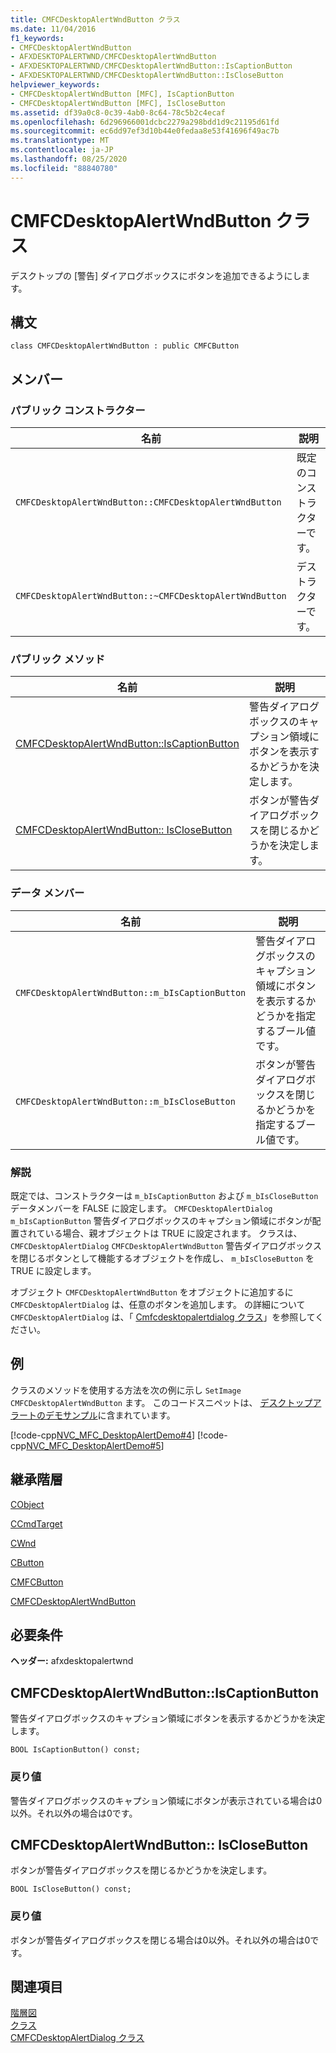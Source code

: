 ```yaml
---
title: CMFCDesktopAlertWndButton クラス
ms.date: 11/04/2016
f1_keywords:
- CMFCDesktopAlertWndButton
- AFXDESKTOPALERTWND/CMFCDesktopAlertWndButton
- AFXDESKTOPALERTWND/CMFCDesktopAlertWndButton::IsCaptionButton
- AFXDESKTOPALERTWND/CMFCDesktopAlertWndButton::IsCloseButton
helpviewer_keywords:
- CMFCDesktopAlertWndButton [MFC], IsCaptionButton
- CMFCDesktopAlertWndButton [MFC], IsCloseButton
ms.assetid: df39a0c8-0c39-4ab0-8c64-78c5b2c4ecaf
ms.openlocfilehash: 6d296966001dcbc2279a298bdd1d9c21195d61fd
ms.sourcegitcommit: ec6dd97ef3d10b44e0fedaa8e53f41696f49ac7b
ms.translationtype: MT
ms.contentlocale: ja-JP
ms.lasthandoff: 08/25/2020
ms.locfileid: "88840780"
---
```

# <a name="cmfcdesktopalertwndbutton-class"></a>CMFCDesktopAlertWndButton クラス

デスクトップの [警告] ダイアログボックスにボタンを追加できるようにします。

## <a name="syntax"></a>構文

```
class CMFCDesktopAlertWndButton : public CMFCButton
```

## <a name="members"></a>メンバー

### <a name="public-constructors"></a>パブリック コンストラクター

|名前|説明|
|-|-|
|`CMFCDesktopAlertWndButton::CMFCDesktopAlertWndButton`|既定のコンストラクターです。|
|`CMFCDesktopAlertWndButton::~CMFCDesktopAlertWndButton`|デストラクターです。|

### <a name="public-methods"></a>パブリック メソッド

|名前|説明|
|-|-|
|[CMFCDesktopAlertWndButton::IsCaptionButton](#iscaptionbutton)|警告ダイアログボックスのキャプション領域にボタンを表示するかどうかを決定します。|
|[CMFCDesktopAlertWndButton:: IsCloseButton](#isclosebutton)|ボタンが警告ダイアログボックスを閉じるかどうかを決定します。|

### <a name="data-members"></a>データ メンバー

|名前|説明|
|-|-|
|`CMFCDesktopAlertWndButton::m_bIsCaptionButton`|警告ダイアログボックスのキャプション領域にボタンを表示するかどうかを指定するブール値です。|
|`CMFCDesktopAlertWndButton::m_bIsCloseButton`|ボタンが警告ダイアログボックスを閉じるかどうかを指定するブール値です。|

### <a name="remarks"></a>解説

既定では、コンストラクターは `m_bIsCaptionButton` および `m_bIsCloseButton` データメンバーを FALSE に設定します。 `CMFCDesktopAlertDialog` `m_bIsCaptionButton` 警告ダイアログボックスのキャプション領域にボタンが配置されている場合、親オブジェクトは TRUE に設定されます。 クラスは、 `CMFCDesktopAlertDialog` `CMFCDesktopAlertWndButton` 警告ダイアログボックスを閉じるボタンとして機能するオブジェクトを作成し、 `m_bIsCloseButton` を TRUE に設定します。

オブジェクト `CMFCDesktopAlertWndButton` をオブジェクトに追加するに `CMFCDesktopAlertDialog` は、任意のボタンを追加します。 の詳細について `CMFCDesktopAlertDialog` は、「 [Cmfcdesktopalertdialog クラス](../../mfc/reference/cmfcdesktopalertdialog-class.md)」を参照してください。

## <a name="example"></a>例

クラスのメソッドを使用する方法を次の例に示し `SetImage` `CMFCDesktopAlertWndButton` ます。 このコードスニペットは、 [デスクトップアラートのデモサンプル](../../overview/visual-cpp-samples.md)に含まれています。

[!code-cpp[NVC_MFC_DesktopAlertDemo#4](../../mfc/reference/codesnippet/cpp/cmfcdesktopalertwndbutton-class_1.h)]
[!code-cpp[NVC_MFC_DesktopAlertDemo#5](../../mfc/reference/codesnippet/cpp/cmfcdesktopalertwndbutton-class_2.cpp)]

## <a name="inheritance-hierarchy"></a>継承階層

[CObject](../../mfc/reference/cobject-class.md)

[CCmdTarget](../../mfc/reference/ccmdtarget-class.md)

[CWnd](../../mfc/reference/cwnd-class.md)

[CButton](../../mfc/reference/cbutton-class.md)

[CMFCButton](../../mfc/reference/cmfcbutton-class.md)

[CMFCDesktopAlertWndButton](../../mfc/reference/cmfcdesktopalertwndbutton-class.md)

## <a name="requirements"></a>必要条件

**ヘッダー:** afxdesktopalertwnd

## <a name="cmfcdesktopalertwndbuttoniscaptionbutton"></a><a name="iscaptionbutton"></a> CMFCDesktopAlertWndButton::IsCaptionButton

警告ダイアログボックスのキャプション領域にボタンを表示するかどうかを決定します。

```
BOOL IsCaptionButton() const;
```

### <a name="return-value"></a>戻り値

警告ダイアログボックスのキャプション領域にボタンが表示されている場合は0以外。それ以外の場合は0です。

## <a name="cmfcdesktopalertwndbuttonisclosebutton"></a><a name="isclosebutton"></a> CMFCDesktopAlertWndButton:: IsCloseButton

ボタンが警告ダイアログボックスを閉じるかどうかを決定します。

```
BOOL IsCloseButton() const;
```

### <a name="return-value"></a>戻り値

ボタンが警告ダイアログボックスを閉じる場合は0以外。それ以外の場合は0です。

## <a name="see-also"></a>関連項目

[階層図](../../mfc/hierarchy-chart.md)<br/>
[クラス](../../mfc/reference/mfc-classes.md)<br/>
[CMFCDesktopAlertDialog クラス](../../mfc/reference/cmfcdesktopalertdialog-class.md)

